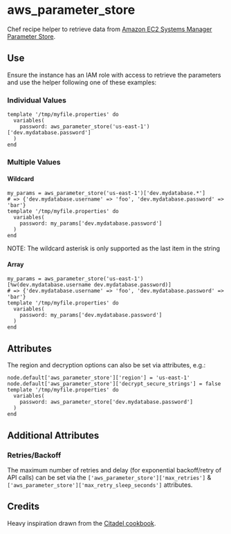 # aws_parameter_store

Chef recipe helper to retrieve data from [Amazon EC2 Systems Manager Parameter Store](https://aws.amazon.com/ec2/systems-manager/parameter-store/).

## Use

Ensure the instance has an IAM role with access to retrieve the parameters and use the helper following one of these examples:

### Individual Values

```
template '/tmp/myfile.properties' do
  variables(
    password: aws_parameter_store('us-east-1')['dev.mydatabase.password']
  )
end
```

### Multiple Values

#### Wildcard

```
my_params = aws_parameter_store('us-east-1')['dev.mydatabase.*']
# => {'dev.mydatabase.username' => 'foo', 'dev.mydatabase.password' => 'bar'}
template '/tmp/myfile.properties' do
  variables(
    password: my_params['dev.mydatabase.password']
  )
end
```

NOTE: The wildcard asterisk is only supported as the last item in the string

#### Array

```
my_params = aws_parameter_store('us-east-1')[%w(dev.mydatabase.username dev.mydatabase.password)]
# => {'dev.mydatabase.username' => 'foo', 'dev.mydatabase.password' => 'bar'}
template '/tmp/myfile.properties' do
  variables(
    password: my_params['dev.mydatabase.password']
  )
end
```

## Attributes

The region and decryption options can also be set via attributes, e.g.:
```
node.default['aws_parameter_store']['region'] = 'us-east-1'
node.default['aws_parameter_store']['decrypt_secure_strings'] = false
template '/tmp/myfile.properties' do
  variables(
    password: aws_parameter_store['dev.mydatabase.password']
  )
end
```

## Additional Attributes

### Retries/Backoff

The maximum number of retries and delay (for exponential backoff/retry of API calls) can be set via the `['aws_parameter_store']['max_retries']` & `['aws_parameter_store']['max_retry_sleep_seconds']` attributes.

## Credits

Heavy inspiration drawn from the [Citadel cookbook](https://github.com/poise/citadel).

